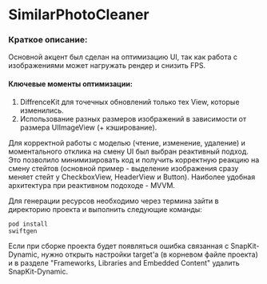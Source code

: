 # SimilarPhotoCleaner

### Краткое описание:
Основной акцент был сделан на оптимизацию UI, так как работа с изображениями может нагружать рендер и снизить FPS. 
#### Ключевые моменты оптимизации:
1. DiffrenceKit для точечных обновлений только тех View, которые изменились.
2. Использование разных размеров изображений в зависимости от размера UIImageView (+ кэширование).

Для корректной работы с моделью (чтение,  изменение, удаление) и моментального отклика на смену UI был выбран реактивный подход. Это позволило минимизировать код и получить корректную реакцию на смену стейтов (основной пример - выделение изображения сразу меняет стейт у CheckboxView, HeaderView и Button). Наиболее удобная архитектура при реактивном подоходе - MVVM.

Для генерации ресурсов необходимо через термина зайти в директорию проекта и выполнить следующие команды:
```
pod install
swiftgen
```

Если при сборке проекта будет появляться ошибка связанная с SnapKit-Dynamic, нужно открыть настройки target'а (в корневом файле проекта) и в разделе "Frameworks, Libraries and Embedded Content" удалить SnapKit-Dynamic.
